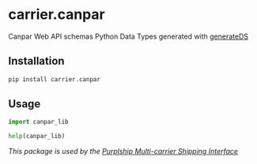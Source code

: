 # carrier.canpar

Canpar Web API schemas Python Data Types generated with [generateDS](http://www.davekuhlman.org/generateDS.html)

## Installation

```bash
pip install carrier.canpar
```

## Usage

```python
import canpar_lib

help(canpar_lib)
```

*This package is used by the [Purplship Multi-carrier Shipping Interface](https://github.com/PurplShip/purplship)*
